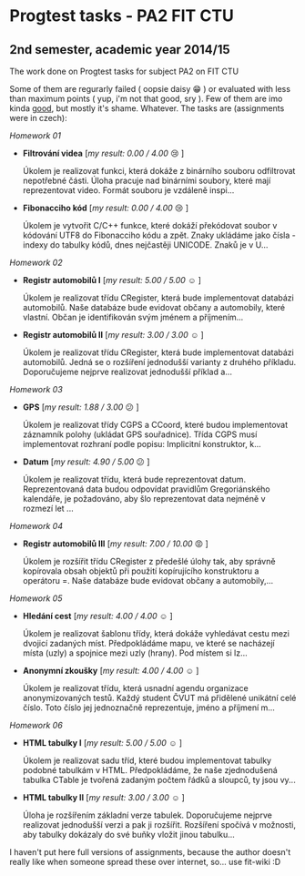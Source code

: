 # Progtest tasks - PA2 FIT CTU
## 2nd semester, academic year 2014/15

The work done on Progtest tasks for subject PA2 on FIT CTU

Some of them are regurarly failed ( oopsie daisy :grin: ) or evaluated with less than maximum points ( yup, i'm not that good, sry ). Few of them are imo kinda [good](task-4-cregister/main.cpp), but mostly it's shame. Whatever. The tasks are (assignments were in czech):

*Homework 01*

- **Filtrování videa** [*my result: 0.00 / 4.00* :cry: ]
 
    Úkolem je realizovat funkci, která dokáže z binárního souboru odfiltrovat nepotřebné části. Úloha pracuje nad binárními soubory, které mají reprezentovat video. Formát souboru je vzdáleně inspi...


- **Fibonacciho kód** [*my result: 0.00 / 4.00* :cry: ]

    Úkolem je vytvořit C/C++ funkce, které dokáží překódovat soubor v kódování UTF8 do Fibonacciho kódu a zpět. Znaky ukládáme jako čísla - indexy do tabulky kódů, dnes nejčastěji UNICODE. Znaků je v U...

*Homework 02*

- **Registr automobilů I**  [*my result: 5.00 / 5.00* :relaxed: ]
    
    Úkolem je realizovat třídu CRegister, která bude implementovat databázi automobilů. Naše databáze bude evidovat občany a automobily, které vlastní. Občan je identifikován svým jménem a příjmením...


- **Registr automobilů II**  [*my result: 3.00 / 3.00* :relaxed: ]
    
    Úkolem je realizovat třídu CRegister, která bude implementovat databázi automobilů. Jedná se o rozšíření jednodušší varianty z druhého příkladu. Doporučujeme nejprve realizovat jednodušší příklad a...

*Homework 03*

- **GPS**  [*my result: 1.88 / 3.00* :confused: ]
    
    Úkolem je realizovat třídy CGPS a CCoord, které budou implementovat záznamník polohy (ukládat GPS souřadnice). Třída CGPS musí implementovat rozhraní podle popisu: Implicitní konstruktor, k...


- **Datum**  [*my result: 4.90 / 5.00* :confused: ]
    
    Úkolem je realizovat třídu, která bude reprezentovat datum. Reprezentovaná data budou odpovídat pravidlům Gregoriánského kalendáře, je požadováno, aby šlo reprezentovat data nejméně v rozmezí let ...

*Homework 04*

- **Registr automobilů III**  [*my result: 7.00 / 10.00* :rage: ]
    
    Úkolem je rozšířit třídu CRegister z předešlé úlohy tak, aby správně kopírovala obsah objektů při použití kopírujícího konstruktoru a operátoru =. Naše databáze bude evidovat občany a automobily,...

*Homework 05*

- **Hledání cest**  [*my result: 4.00 / 4.00* :relaxed: ]
    
    Úkolem je realizovat šablonu třídy, která dokáže vyhledávat cestu mezi dvojicí zadaných míst. Předpokládáme mapu, ve které se nacházejí místa (uzly) a spojnice mezi uzly (hrany). Pod místem si lz...
    

- **Anonymní zkoušky**  [*my result: 4.00 / 4.00* :relaxed: ]
    
    Úkolem je realizovat třídu, která usnadní agendu organizace anonymizovaných testů. Každý student ČVUT má přidělené unikátní celé číslo. Toto číslo jej jednoznačně reprezentuje, jméno a příjmení m...

*Homework 06*

- **HTML tabulky I**  [*my result: 5.00 / 5.00* :relaxed: ]
    
    Úkolem je realizovat sadu tříd, které budou implementovat tabulky podobné tabulkám v HTML. Předpokládáme, že naše zjednodušená tabulka CTable je tvořená zadaným počtem řádků a sloupců, ty jsou vy...


- **HTML tabulky II**  [*my result: 3.00 / 3.00* :relaxed: ]
    
    Úloha je rozšířením základní verze tabulek. Doporučujeme nejprve realizovat jednodušší verzi a pak ji rozšířit. Rozšíření spočívá v možnosti, aby tabulky dokázaly do své buňky vložit jinou tabulku...


I haven't put here full versions of assignments, because the author doesn't really like when someone spread these over internet, so... use fit-wiki :D
